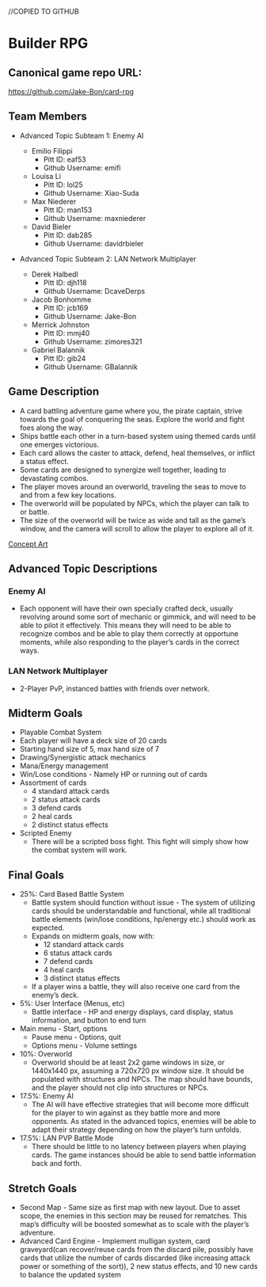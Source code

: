 //COPIED TO GITHUB
# Builder RPG

## Canonical game repo URL:

https://github.com/Jake-Bon/card-rpg

## Team Members
* Advanced Topic Subteam 1: Enemy AI

    * Emilio Filippi
        * Pitt ID: eaf53
        * Github Username: emifi
    * Louisa Li
        * Pitt ID: lol25
        * Github Username: Xiao-Suda
    * Max Niederer
        * Pitt ID: man153
        * Github Username: maxniederer
    * David Bieler
        * Pitt ID: dab285    
        * Github Username: davidrbieler

* Advanced Topic Subteam 2: LAN Network Multiplayer

    * Derek Halbedl
        * Pitt ID: djh118
        * Github Username: DcaveDerps
    * Jacob Bonhomme
        * Pitt ID: jcb169
        * Github Username: Jake-Bon
    * Merrick Johnston
        * Pitt ID: mmj40
        * Github Username: zimores321
    * Gabriel Balannik
        * Pitt ID: gib24
        * Github Username: GBalannik

## Game Description

* A card battling adventure game where you, the pirate captain, strive towards the goal of conquering the seas. Explore the world and fight foes along the way.
* Ships battle each other in a turn-based system using themed cards until one emerges victorious.
* Each card allows the caster to attack, defend, heal themselves, or inflict a status effect.
* Some cards are designed to synergize well together, leading to devastating combos.
* The player moves around an overworld, traveling the seas to move to and from a few key locations.
* The overworld will be populated by NPCs, which the player can talk to or battle.
* The size of the overworld will be twice as wide and tall as the game’s window, and the camera will scroll to allow the player to explore all of it.

[Concept Art](https://imgur.com/a/WP2DnC6)

## Advanced Topic Descriptions

### Enemy AI

* Each opponent will have their own specially crafted deck, usually revolving around some sort of mechanic or gimmick, and will need to be able to pilot it effectively. This means they will need to be able to recognize combos and be able to play them correctly at opportune moments, while also responding to the player’s cards in the correct ways.
    
###  LAN Network Multiplayer

* 2-Player PvP, instanced battles with friends over network.

## Midterm Goals

* Playable Combat System
* Each player will have a deck size of 20 cards
* Starting hand size of 5, max hand size of 7
* Drawing/Synergistic attack mechanics
* Mana/Energy management
* Win/Lose conditions - Namely HP or running out of cards
* Assortment of cards
    * 4 standard attack cards
    * 2 status attack cards
    * 3 defend cards
    * 2 heal cards
    * 2 distinct status effects
* Scripted Enemy
    * There will be a scripted boss fight. This fight will simply show how the combat system will work.

## Final Goals

* 25%: Card Based Battle System
    * Battle system should function without issue - The system of utilizing cards should be understandable and functional, while all traditional battle elements (win/lose conditions, hp/energy etc.) should work as expected.
    * Expands on midterm goals, now with:
      * 12 standard attack cards
      * 6 status attack cards
      * 7 defend cards
      * 4 heal cards
      * 3 distinct status effects
    * If a player wins a battle, they will also receive one card from the enemy’s deck.
* 5%: User Interface (Menus, etc)
    * Battle interface - HP and energy displays, card display, status information, and button to end turn
* Main menu - Start, options
    * Pause menu - Options, quit
    * Options menu - Volume settings
* 10%: Overworld
    * Overworld should be at least 2x2 game windows in size, or 1440x1440 px, assuming a 720x720 px window size. It should be populated with structures and NPCs. The map should have bounds, and the player should not clip into structures or NPCs.
* 17.5%: Enemy AI
    * The AI will have effective strategies that will become more difficult for the player to win against as they battle more and more opponents. As stated in the advanced topics, enemies will be able to adapt their strategy depending on how the player’s turn unfolds.
* 17.5%: LAN PVP Battle Mode
    * There should be little to no latency between players when playing cards. The game instances should be able to send battle information back and forth. 

## Stretch Goals

* Second Map - Same size as first map with new layout. Due to asset scope, the enemies in this section may be reused for rematches. This map’s difficulty will be boosted somewhat as to scale with the player’s adventure.  
* Advanced Card Engine - Implement mulligan system, card graveyard(can recover/reuse cards from the discard pile, possibly have cards that utilize the number of cards discarded (like increasing attack power or something of the sort)), 2 new status effects, and 10 new cards to balance the updated system 
